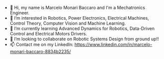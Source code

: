 - 👋 Hi, my name is Marcelo Monari Baccaro and I'm a Mechatronics Engineer.
- 👀 I’m interested in Robotics, Power Electronics, Electrical Machines, Control Theory, Computer Vision and Machine Learning.
- 🌱 I’m currently learning Advanced Dynamics for Robotics, Data-Driven Control and Electrical Motors Drivers.
- 💞️ I’m looking to collaborate on Robotic Systems Design from ground up!!
- 📫 Contact me on my LinkedIn: https://www.linkedin.com/in/marcelo-monari-baccaro-8834b2235/
